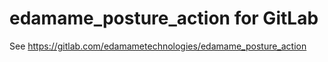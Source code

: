 # edamame_posture_action for GitLab

See https://gitlab.com/edamametechnologies/edamame_posture_action